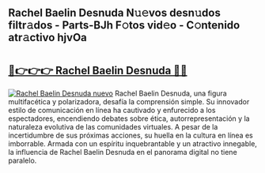 ## Rachel Baelin Desnuda N𝚞𝚎vos desn𝚞dos filtr𝚊dos - Parts-BJh F𝚘tos vid𝚎o - C𝚘ntenido atr𝚊ctivo hjvOa

# <h2><a href="http://mbazhp.tromn.icu/?c=Rachel+Baelin+Desnuda">🔗👉👉👉 Rachel Baelin Desnuda 🔗🔗</a></h2>

[![Rachel Baelin Desnuda nuevo](https://i.imgur.com/pEAQMta.gif)](http://mbazhp.tromn.icu/?c=Rachel+Baelin+Desnuda)
Rachel Baelin Desnuda, una figura multifacética y polarizadora, desafía la comprensión simple. Su innovador estilo de comunicación en línea ha cautivado y enfurecido a los espectadores, encendiendo debates sobre ética, autorrepresentación y la naturaleza evolutiva de las comunidades virtuales. A pesar de la incertidumbre de sus próximas acciones, su huella en la cultura en línea es imborrable. Armada con un espíritu inquebrantable y un atractivo innegable, la influencia de Rachel Baelin Desnuda en el panorama digital no tiene paralelo.

